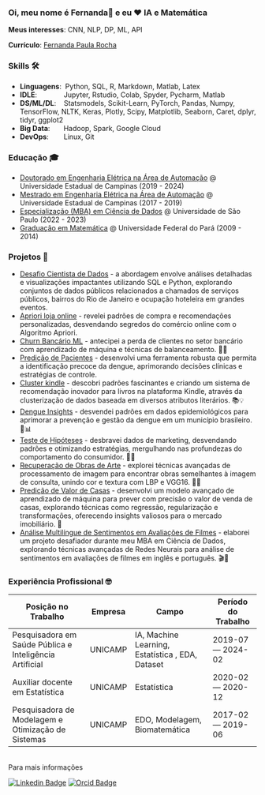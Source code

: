 ### Oi, meu nome é Fernanda👋 e eu ❤️ IA e Matemática

**Meus interesses**: CNN, NLP, DP, ML, API

**Currículo**: [Fernanda Paula Rocha](https://github.com/rocha-fernanda/rocha-fernanda/blob/main/Curriculo_FernandaRocha.pdf)

<!-- 

**Currículo**: [Curriculo_FernandaRocha.pdf](https://github.com/rocha-fernanda/rocha-fernanda/blob/main/Curriculo_FernandaRocha.pdf)
-->

### Skills 🛠️
- **Linguagens**:&nbsp;                         Python, SQL, R, Markdown, Matlab, Latex
- **IDLE**:      &nbsp;&nbsp;&nbsp;&nbsp;&nbsp;&nbsp;&nbsp;&nbsp;&nbsp;&nbsp;           Jupyter, Rstudio, Colab, Spyder, Pycharm, Matlab 
- **DS/ML/DL**:  &nbsp;&nbsp;                  Statsmodels, Scikit-Learn, PyTorch, Pandas, Numpy, TensorFlow, NLTK, Keras, Plotly, Scipy, Matplotlib, Seaborn, Caret, dplyr, tidyr, ggplot2
- **Big Data**:  &nbsp;&nbsp;&nbsp;&nbsp;&nbsp; Hadoop, Spark, Google Cloud
- **DevOps**:    &nbsp;&nbsp;&nbsp;&nbsp;      Linux, Git



### Educação 🎓
- [Doutorado em Engenharia Elétrica na Área de Automação](https://www.fee.unicamp.br/) @ Universidade Estadual de Campinas (2019 - 2024)
- [Mestrado em Engenharia Elétrica na Área de Automação](https://www.fee.unicamp.br/) @ Universidade Estadual de Campinas (2017 - 2019)
- [Especialização (MBA) em Ciência de Dados](https://cemeai.icmc.usp.br/MBA/) @ Universidade de São Paulo (2022 - 2023)
- [Graduação em Matemática](https://ufpa.br/) @ Universidade Federal do Pará (2009 - 2014)

### Projetos 🐾
- [Desafio Cientista de Dados](https://github.com/rocha-fernanda/emd-desafio-junior-data-scientist.git) - a abordagem envolve análises detalhadas e visualizações impactantes utilizando SQL e Python, explorando conjuntos de dados públicos relacionados a chamados de serviços públicos, bairros do Rio de Janeiro e ocupação hoteleira em grandes eventos.
- [Apriori loja online](https://github.com/rocha-fernanda/Apriori_OnlineRetail.git) - revelei padrões de compra e recomendações personalizadas, desvendando segredos do comércio online com o Algoritmo Apriori.
- [Churn Bancário ML](https://github.com/rocha-fernanda/ClassificationBalancing_churn.git) - antecipei a perda de clientes no setor bancário com aprendizado de máquina e técnicas de balanceamento. 🤖💼
- [Predição de Pacientes](https://github.com/rocha-fernanda/Classification_patient_dengue.git) - desenvolvi uma ferramenta robusta que permita a identificação precoce da dengue, aprimorando decisões clínicas e estratégias de controle.
- [Cluster kindle](https://github.com/rocha-fernanda/ClusterRecommender_Kindle.git) - descobri padrões fascinantes e criando um sistema de recomendação inovador para livros na plataforma Kindle, através da clusterização de dados baseada em diversos atributos literários. 📚💡
- [Dengue Insights](https://github.com/rocha-fernanda/DataAnalysis_PatientDengue.git) - desvendei padrões em dados epidemiológicos para aprimorar a prevenção e gestão da dengue em um município brasileiro. 🦟📊
- [Teste de Hipóteses](https://github.com/rocha-fernanda/HypothesisTest_Marketing.git) - desbravei dados de marketing, desvendando padrões e otimizando estratégias, mergulhando nas profundezas do comportamento do consumidor. 🚀💡
- [ Recuperação de Obras de Arte](https://github.com/rocha-fernanda/LBP_VGG16_ImageRecup.git) - explorei técnicas avançadas de processamento de imagem para encontrar obras semelhantes à imagem de consulta, unindo cor e textura com LBP e VGG16. 🚀💡
- [Predição de Valor de Casas](https://github.com/rocha-fernanda/ModelsRegression_PredictingHouse.git) - desenvolvi um modelo avançado de aprendizado de máquina para prever com precisão o valor de venda de casas, explorando técnicas como regressão, regularização e transformações, oferecendo insights valiosos para o mercado imobiliário. 🏡
- [Análise Multilíngue de Sentimentos em Avaliações de Filmes](https://github.com/rocha-fernanda/NeuralNetworks_NLP_IMDB.git) - elaborei um projeto desafiador durante meu MBA em Ciência de Dados, explorando técnicas avançadas de Redes Neurais para análise de sentimentos em avaliações de filmes em inglês e português. 🎬🤖





### Experiência Profissional 🤓
| Posição no Trabalho           | Empresa         | Campo                         | Período do Trabalho     |
| ---------------------- | --------------- | ----------------------------- | ----------------- |
| Pesquisadora em Saúde Pública e Inteligência Artificial | UNICAMP |IA, Machine Learning, Estatística , EDA, Dataset  | 2019-07 — 2024-02  |
| Auxiliar docente em Estatística         | UNICAMP     |Estatística  | 2020-02 — 2020-12 |
| Pesquisadora de Modelagem e Otimização de Sistemas          |  UNICAMP    | EDO, Modelagem, Biomatemática         | 2017-02 — 2019-06 |

<br>Para mais informações</p>
</div>

[![Linkedin Badge](https://img.shields.io/badge/LinkedIn-0077B5?style=for-the-badge&logo=linkedin&logoColor=white=https://www.linkedin.com/in/fernanda-paula-rocha-20687122a/)](https://www.linkedin.com/in/fernanda-paula-rocha-20687122a/)
[![Orcid Badge](https://img.shields.io/badge/orcid-A6CE39?style=for-the-badge&logo=orcid&logoColor=white&link=https://orcid.org/0000-0003-3913-0147)](https://orcid.org/0000-0003-3913-0147)
<br>


